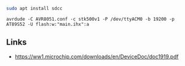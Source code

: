 ```bash
sudo apt install sdcc
```

```
avrdude -C AVR8051.conf -c stk500v1 -P /dev/ttyACM0 -b 19200 -p AT89S52 -U flash:w:"main.ihx":a
```

## Links
- https://ww1.microchip.com/downloads/en/DeviceDoc/doc1919.pdf
